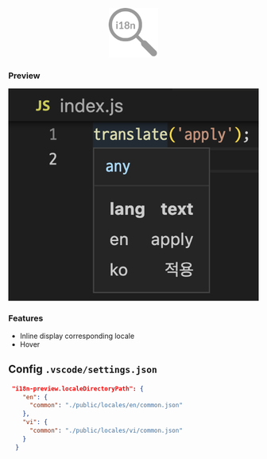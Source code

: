<p align="center">
<img src="https://github.com/hunghg255/i18n-preview/blob/main/res/logo.png?raw=true" alt="logo" width='100'/>
</a>
</p>

### Preview

<p align='center'>
  <img src="https://github.com/hunghg255/i18n-preview/blob/main/screenshots/preview-1.png?raw=true" alt='preview'>
</p>


### Features

- Inline display corresponding locale
- Hover

## Config `.vscode/settings.json`

```json
 "i18n-preview.localeDirectoryPath": {
    "en": {
      "common": "./public/locales/en/common.json"
    },
    "vi": {
      "common": "./public/locales/vi/common.json"
    }
  }
```
